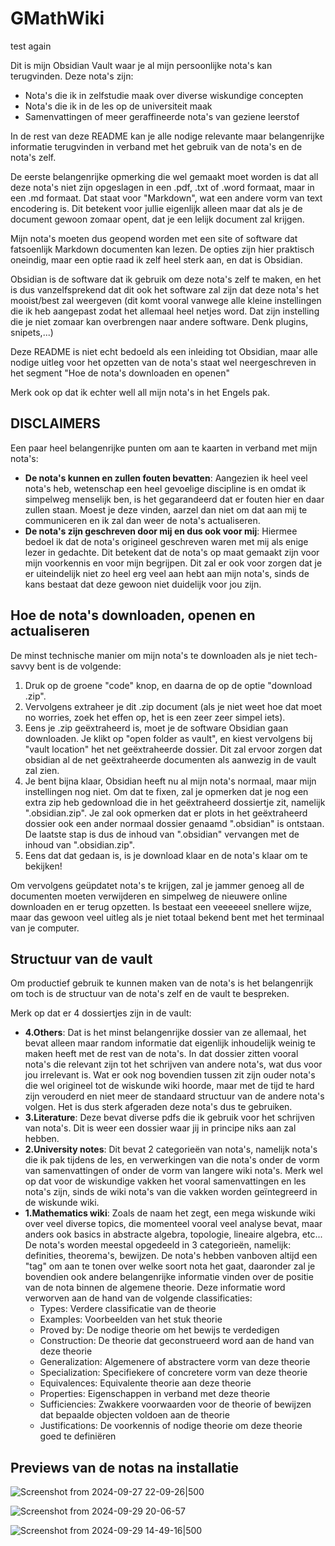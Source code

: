 # GMathWiki

test again

Dit is mijn Obsidian Vault waar je al mijn persoonlijke nota's kan terugvinden. Deze nota's zijn:
- Nota's die ik in zelfstudie maak over diverse wiskundige concepten
- Nota's die ik in de les op de universiteit maak
- Samenvattingen of meer geraffineerde nota's van geziene leerstof

In de rest van deze README kan je alle nodige relevante maar belangenrijke informatie terugvinden in verband met het gebruik van de nota's en de nota's zelf. 

De eerste belangenrijke opmerking die wel gemaakt moet worden is dat all deze nota's niet zijn opgeslagen in een .pdf, .txt of .word formaat, maar in een .md formaat. Dat staat voor "Markdown", wat een andere vorm van text encodering is. Dit betekent voor jullie eigenlijk alleen maar dat als je de document gewoon zomaar opent, dat je een lelijk document zal krijgen.

Mijn nota's moeten dus geopend worden met een site of software dat fatsoenlijk Markdown documenten kan lezen. De opties zijn hier praktisch oneindig, maar een optie raad ik zelf heel sterk aan, en dat is Obsidian. 

Obsidian is de software dat ik gebruik om deze nota's zelf te maken, en het is dus vanzelfsprekend dat dit ook het software zal zijn dat deze nota's het mooist/best zal weergeven (dit komt vooral vanwege alle kleine instellingen die ik heb aangepast zodat het allemaal heel netjes word. Dat zijn instelling die je niet zomaar kan overbrengen naar andere software. Denk plugins, snipets,...)

Deze README is niet echt bedoeld als een inleiding tot Obsidian, maar alle nodige uitleg voor het opzetten van de nota's staat wel neergeschreven in het segment "Hoe de nota's downloaden en openen"

Merk ook op dat ik echter well all mijn nota's in het Engels pak. 

## DISCLAIMERS

Een paar heel belangenrijke punten om aan te kaarten in verband met mijn nota's:

- **De nota's kunnen en zullen fouten bevatten**: Aangezien ik heel veel nota's heb, wetenschap een heel gevoelige discipline is en omdat ik simpelweg menselijk ben, is het gegarandeerd dat er fouten hier en daar zullen staan. Moest je deze vinden, aarzel dan niet om dat aan mij te communiceren en ik zal dan weer de nota's actualiseren.
- **De nota's zijn geschreven door mij en dus ook voor mij**: Hiermee bedoel ik dat de nota's origineel geschreven waren met mij als enige lezer in gedachte. Dit betekent dat de nota's op maat gemaakt zijn voor mijn voorkennis en voor mijn begrijpen. Dit zal er ook voor zorgen dat je er uiteindelijk niet zo heel erg veel aan hebt aan mijn nota's, sinds de kans bestaat dat deze gewoon niet duidelijk voor jou zijn.
## Hoe de nota's downloaden, openen en actualiseren

De minst technische manier om mijn nota's te downloaden als je niet tech-savvy bent is de volgende: 
1. Druk op de groene "code" knop, en daarna de op de optie "download .zip". 
2. Vervolgens extraheer je dit .zip document (als je niet weet hoe dat moet no worries, zoek het effen op, het is een zeer zeer simpel iets). 
3. Eens je .zip geëxtraheerd is, moet je de software Obsidian gaan downloaden. Je klikt op "open folder as vault", en kiest vervolgens bij "vault location" het net geëxtraheerde dossier. Dit zal ervoor zorgen dat obsidian al de net geëxtraheerde documenten als aanwezig in de vault zal zien. 
4. Je bent bijna klaar, Obsidian heeft nu al mijn nota's normaal, maar mijn instellingen nog niet. Om dat te fixen, zal je opmerken dat je nog een extra zip heb gedownload die in het geëxtraheerd dossiertje zit, namelijk ".obsidian.zip". Je zal ook opmerken dat er plots in het geëxtraheerd dossier ook een ander normaal dossier genaamd ".obsidian" is ontstaan. De laatste stap is dus de inhoud van ".obsidian" vervangen met de inhoud van ".obsidian.zip". 
5. Eens dat dat gedaan is, is je download klaar en de nota's klaar om te bekijken!

Om vervolgens geüpdatet nota's te krijgen, zal je jammer genoeg all de documenten moeten verwijderen en simpelweg de nieuwere online downloaden en er terug opzetten. Is bestaat een veeeeeel snellere wijze, maar das gewoon veel uitleg als je niet totaal bekend bent met het terminaal van je computer.
## Structuur van de vault 

Om productief gebruik te kunnen maken van de nota's is het belangenrijk om toch is de structuur van de nota's zelf en de vault te bespreken.

Merk op dat er 4 dossiertjes zijn in de vault:
- **4.Others**: Dat is het minst belangenrijke dossier van ze allemaal, het bevat alleen maar random informatie dat eigenlijk inhoudelijk weinig te maken heeft met de rest van de nota's. In dat dossier zitten vooral nota's die relevant zijn tot het schrijven van andere nota's, wat dus voor jou irrelevant is. Wat er ook nog bovendien tussen zit zijn ouder nota's die wel origineel tot de wiskunde wiki hoorde, maar met de tijd te hard zijn verouderd en niet meer de standaard structuur van de andere nota's volgen. Het is dus sterk afgeraden deze nota's dus te gebruiken.
- **3.Literature**: Deze bevat diverse pdfs die ik gebruik voor het schrijven van nota's. Dit is weer een dossier waar jij in principe niks aan zal hebben.
- **2.University notes**: Dit bevat 2 categorieën van nota's, namelijk nota's die ik pak tijdens de les, en verwerkingen van die nota's onder de vorm van samenvattingen of onder de vorm van langere wiki nota's. Merk wel op dat voor de wiskundige vakken het vooral samenvattingen en les nota's zijn, sinds de wiki nota's van die vakken worden geïntegreerd in de wiskunde wiki.
- **1.Mathematics wiki**: Zoals de naam het zegt, een mega wiskunde wiki over veel diverse topics, die momenteel vooral veel analyse bevat, maar anders ook basics in abstracte algebra, topologie, lineaire algebra, etc... De nota's worden meestal opgedeeld in 3 categorieën, namelijk: definities, theorema's, bewijzen. De nota's hebben vanboven altijd een "tag" om aan te tonen over welke soort nota het gaat, daaronder zal je bovendien ook andere belangenrijke informatie vinden over de positie van de nota binnen de algemene theorie. Deze informatie word verworven aan de hand van de volgende classificaties:
	- Types: Verdere classificatie van de theorie
	- Examples: Voorbeelden van het stuk theorie
	- Proved by: De nodige theorie om het bewijs te verdedigen
	- Construction: De theorie dat geconstrueerd word aan de hand van deze theorie
	- Generalization: Algemenere of abstractere vorm van deze theorie
	- Specialization: Specifiekere of concretere vorm van deze theorie
	- Equivalences: Equivalente theorie aan deze theorie
	- Properties: Eigenschappen in verband met deze theorie
	- Sufficiencies: Zwakkere voorwaarden voor de theorie of bewijzen dat bepaalde objecten voldoen aan de theorie
	- Justifications: De voorkennis of nodige theorie om deze theorie goed te definiëren

## Previews van de notas na installatie

![Screenshot from 2024-09-27 22-09-26|500](https://github.com/user-attachments/assets/b7aa28fc-4ce4-42ef-96ad-d431e2b3f813)

![Screenshot from 2024-09-29 20-06-57](https://github.com/user-attachments/assets/225077d8-3aef-4d1c-adb5-6d25ede8f94f)


![Screenshot from 2024-09-29 14-49-16|500](https://github.com/user-attachments/assets/14aaff8c-2959-42bd-b502-719c75111dcc)










